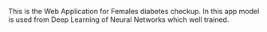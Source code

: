 This is the Web Application for Females diabetes checkup.
In this app model is used from Deep Learning of Neural Networks which well trained.
